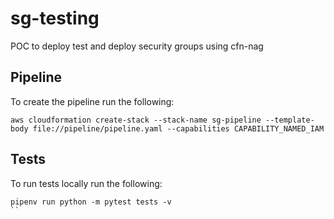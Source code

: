 # sg-testing

POC to deploy test and deploy security groups using cfn-nag

## Pipeline
To create the pipeline run the following:
```
aws cloudformation create-stack --stack-name sg-pipeline --template-body file://pipeline/pipeline.yaml --capabilities CAPABILITY_NAMED_IAM
```

## Tests
To run tests locally run the following:
```
pipenv run python -m pytest tests -v
``